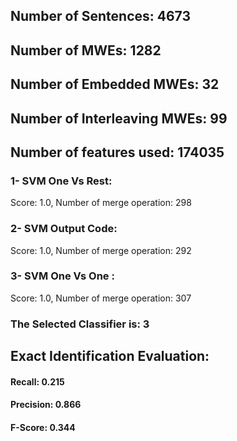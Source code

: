 ## Number of Sentences: 4673
## Number of MWEs: 1282

## Number of Embedded MWEs: 32

## Number of Interleaving MWEs: 99
## Number of features used: 174035

### 1- SVM One Vs Rest: 
Score: 1.0, Number of merge operation: 298
### 2- SVM Output Code: 
Score: 1.0, Number of merge operation: 292
### 3- SVM One Vs One : 
Score: 1.0, Number of merge operation: 307
### The Selected Classifier is: 3
## Exact Identification Evaluation: 
#### Recall: 0.215
#### Precision: 0.866
#### F-Score: 0.344
